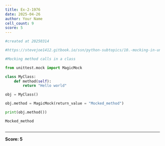 ```yaml
---
title: Ex-2-1976
date: 2025-04-26
author: Your Name
cell_count: 9
score: 5
---
```


```python
#created at 20250314
```


```python
#https://stevejoe1412.gitbook.io/ssn/python-subtopics/10.-mocking-in-unit-tests
```


```python
#Mocking method calls in a class
```


```python
from unittest.mock import MagicMock
```


```python
class MyClass: 
    def method(self):
        return "Hello world"
```


```python
obj = MyClass()
```


```python
obj.method = MagicMock(return_value = "Mocked_method")
```


```python
print(obj.method())
```

    Mocked_method



```python

```


---
**Score: 5**